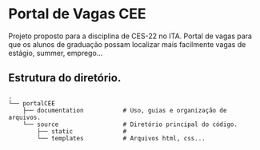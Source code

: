 # Portal de Vagas CEE

Projeto proposto para a disciplina de CES-22 no ITA. Portal de vagas
para que os alunos de graduação possam localizar mais facilmente
vagas de estágio, summer, emprego...


## Estrutura do diretório.

```
.
└── portalCEE
    ├── documentation           # Uso, guias e organização de arquivos.
    └── source                  # Diretório principal do código.
        ├── static              #
        └── templates           # Arquivos html, css...
```
